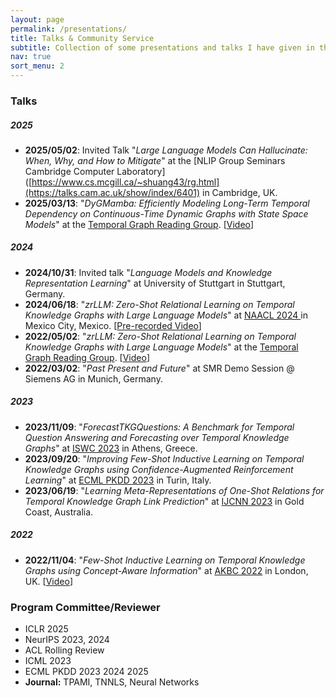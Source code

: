 ```yaml
---
layout: page
permalink: /presentations/
title: Talks & Community Service
subtitle: Collection of some presentations and talks I have given in the past.
nav: true
sort_menu: 2
---
```

### Talks
##### 2025
- **2025/05/02**: Invited Talk "*Large Language Models Can Hallucinate: When, Why, and How to Mitigate*" at the [NLIP Group Seminars Cambridge Computer Laboratory]([https://www.cs.mcgill.ca/~shuang43/rg.html](https://talks.cam.ac.uk/show/index/6401) in Cambridge, UK.
- **2025/03/13**: "*DyGMamba: Efficiently Modeling Long-Term Temporal Dependency on Continuous-Time Dynamic Graphs with State
Space Models*" at the [Temporal Graph Reading Group](https://www.cs.mcgill.ca/~shuang43/rg.html). \[[Video](https://www.youtube.com/watch?v=CT3qw3IElzo&ab_channel=TemporalGraphLearning)\]
##### 2024
- **2024/10/31**: Invited talk "*Language Models and Knowledge Representation Learning*" at University of Stuttgart in Stuttgart, Germany.
- **2024/06/18**: "*zrLLM: Zero-Shot Relational Learning on Temporal Knowledge Graphs with Large Language Models*" at [NAACL 2024
](https://2024.naacl.org/) in Mexico City, Mexico. \[[Pre-recorded Video](https://underline.io/events/458/sessions/17454/lecture/97289-zrllm-zero-shot-relational-learning-on-temporal-knowledge-graphs-with-large-language-models)\]
- **2022/05/02**: "*zrLLM: Zero-Shot Relational Learning on Temporal Knowledge Graphs with Large Language Models*" at the [Temporal Graph Reading Group](https://www.cs.mcgill.ca/~shuang43/rg.html). \[[Video](https://www.youtube.com/watch?v=buUeOQLtzBc)\]
- **2022/03/02**: "*Past Present and Future*" at SMR Demo Session @ Siemens AG
in Munich, Germany.
  
<!-- ### Talks -->
##### 2023
- **2023/11/09**: "*ForecastTKGQuestions: A Benchmark for Temporal Question Answering and Forecasting over Temporal Knowledge Graphs*" at [ISWC 2023](https://iswc2023.semanticweb.org/) in Athens, Greece.
- **2023/09/20**: "*Improving Few-Shot Inductive Learning on Temporal Knowledge Graphs using Confidence-Augmented Reinforcement Learning*" at [ECML PKDD 2023](https://2023.ecmlpkdd.org/) in Turin, Italy.
- **2023/06/19**: "*Learning Meta-Representations of One-Shot Relations for Temporal Knowledge Graph Link Prediction*" at [IJCNN 2023](https://2023.ijcnn.org/) in Gold Coast, Australia.

##### 2022
- **2022/11/04**: "*Few-Shot Inductive Learning on Temporal Knowledge Graphs using Concept-Aware Information*" at [AKBC 2022](https://www.akbc.ws/2022/) in London, UK. \[[Video](https://www.youtube.com/watch?v=mXhOF_ZwTVg)\]

### Program Committee/Reviewer
- ICLR 2025
- NeurIPS 2023, 2024
- ACL Rolling Review
- ICML 2023
- ECML PKDD 2023 2024 2025
- **Journal:** TPAMI, TNNLS, Neural Networks
